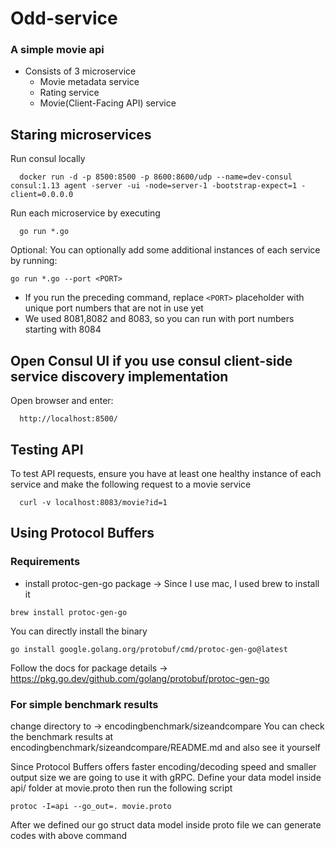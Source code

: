 # Odd-service

### A simple movie api 

- Consists of 3 microservice
  - Movie metadata service
  - Rating service
  - Movie(Client-Facing API) service  



## Staring microservices

Run consul locally
```
  docker run -d -p 8500:8500 -p 8600:8600/udp --name=dev-consul consul:1.13 agent -server -ui -node=server-1 -bootstrap-expect=1 -client=0.0.0.0
```

Run each microservice by executing
```
  go run *.go
```


Optional: You can optionally add some additional instances of each service by running:
```
go run *.go --port <PORT>
```
* If you run the preceding command, replace `<PORT>` placeholder with unique port numbers that are not in use yet 
* We used 8081,8082 and 8083, so you can run with port numbers starting with 8084

## Open Consul UI if you use consul client-side service discovery implementation

Open browser and enter:
```
  http://localhost:8500/
```

## Testing API

To test API requests, ensure you have at least one healthy instance of each service and make the following request to a movie service
```
  curl -v localhost:8083/movie?id=1
```






## Using Protocol Buffers

### Requirements
- install protoc-gen-go package -> Since I use mac, I used brew to install it 
```
brew install protoc-gen-go
```


You can directly install the binary
```
go install google.golang.org/protobuf/cmd/protoc-gen-go@latest
```

Follow the docs for package details -> https://pkg.go.dev/github.com/golang/protobuf/protoc-gen-go

### For simple benchmark results 
change directory to -> encodingbenchmark/sizeandcompare
You can check the benchmark results at encodingbenchmark/sizeandcompare/README.md and also see it yourself


Since Protocol Buffers offers faster encoding/decoding speed and smaller output size we are going to use it with gRPC.
Define your data model inside api/ folder at movie.proto then run the following script

```
protoc -I=api --go_out=. movie.proto
```

After we defined our go struct data model inside proto file we can generate codes with above command



